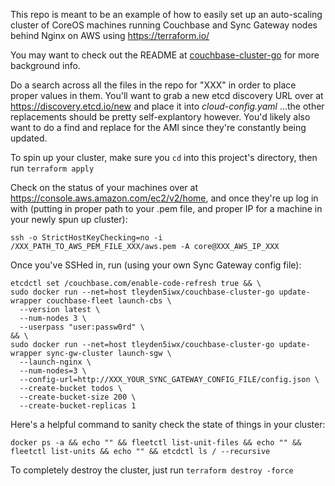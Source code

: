 This repo is meant to be an example of how to easily set up an auto-scaling cluster of CoreOS machines running Couchbase and Sync Gateway nodes behind Nginx on AWS using https://terraform.io/

You may want to check out the README at [couchbase-cluster-go](https://github.com/tleyden/couchbase-cluster-go) for more background info.

Do a search across all the files in the repo for "XXX" in order to place proper values in them. You'll want to grab a new etcd discovery URL over at https://discovery.etcd.io/new and place it into *cloud-config.yaml* ...the other replacements should be pretty self-explantory however. You'd likely also want to do a find and replace for the AMI since they're constantly being updated.

To spin up your cluster, make sure you `cd` into this project's directory, then run `terraform apply`

Check on the status of your machines over at https://console.aws.amazon.com/ec2/v2/home, and once they're up log in with (putting in proper path to your .pem file, and proper IP for a machine in your newly spun up cluster):

`ssh -o StrictHostKeyChecking=no -i /XXX_PATH_TO_AWS_PEM_FILE_XXX/aws.pem -A core@XXX_AWS_IP_XXX`

Once you've SSHed in, run (using your own Sync Gateway config file):

```
etcdctl set /couchbase.com/enable-code-refresh true && \
sudo docker run --net=host tleyden5iwx/couchbase-cluster-go update-wrapper couchbase-fleet launch-cbs \
  --version latest \
  --num-nodes 3 \
  --userpass "user:passw0rd" \
&& \
sudo docker run --net=host tleyden5iwx/couchbase-cluster-go update-wrapper sync-gw-cluster launch-sgw \
  --launch-nginx \
  --num-nodes=3 \
  --config-url=http://XXX_YOUR_SYNC_GATEWAY_CONFIG_FILE/config.json \
  --create-bucket todos \
  --create-bucket-size 200 \
  --create-bucket-replicas 1
  ```

Here's a helpful command to sanity check the state of things in your cluster:

`docker ps -a && echo "" && fleetctl list-unit-files && echo "" && fleetctl list-units && echo "" && etcdctl ls / --recursive`

To completely destroy the cluster, just run `terraform destroy -force`

